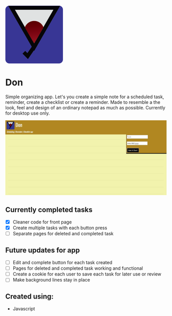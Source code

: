 ![Don logo](img/Don-logo.png)

# Don

Simple organizing app. Let's you create a simple note for a scheduled task, reminder, create a checklist or create a reminder. Made to resemble a the look, feel and design of an ordinary notepad as much as possible. Currently for desktop use only.

![Don app screenshot](img/screenshot_app.JPG)

## Currently completed tasks

- [x] Cleaner code for front page
- [x] Create multiple tasks with each button press
- [ ] Separate pages for deleted and completed task

## Future updates for app

- [ ] Edit and complete button for each task created 
- [ ] Pages for deleted and completed task working and functional
- [ ] Create a cookie for each user to save each task for later use or review
- [ ] Make background lines stay in place

## Created using:

- Javascript